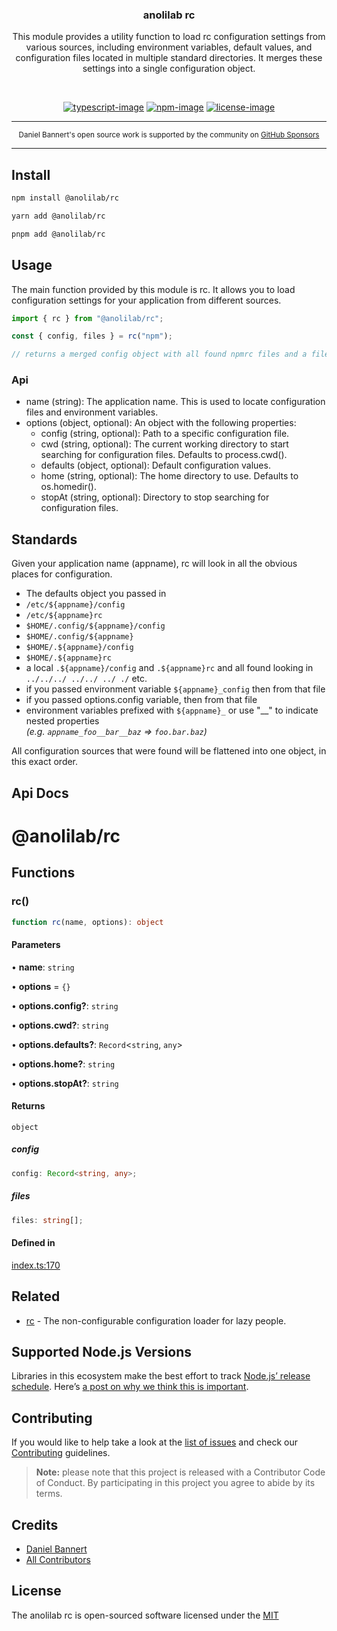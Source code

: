 <div align="center">
  <h3>anolilab rc</h3>
  <p>
  This module provides a utility function to load rc configuration settings from various sources, including environment variables, default values, and configuration files located in multiple standard directories. It merges these settings into a single configuration object.
  </p>
</div>

<br />

<div align="center">

[![typescript-image]][typescript-url] [![npm-image]][npm-url] [![license-image]][license-url]

</div>

---

<div align="center">
    <p>
        <sup>
            Daniel Bannert's open source work is supported by the community on <a href="https://github.com/sponsors/prisis">GitHub Sponsors</a>
        </sup>
    </p>
</div>

---

## Install

```sh
npm install @anolilab/rc
```

```sh
yarn add @anolilab/rc
```

```sh
pnpm add @anolilab/rc
```

## Usage

The main function provided by this module is rc. It allows you to load configuration settings for your application from different sources.

```ts
import { rc } from "@anolilab/rc";

const { config, files } = rc("npm");

// returns a merged config object with all found npmrc files and a files list what files where found.
```

### Api

-   name (string): The application name. This is used to locate configuration files and environment variables.
-   options (object, optional): An object with the following properties:
    -   config (string, optional): Path to a specific configuration file.
    -   cwd (string, optional): The current working directory to start searching for configuration files. Defaults to process.cwd().
    -   defaults (object, optional): Default configuration values.
    -   home (string, optional): The home directory to use. Defaults to os.homedir().
    -   stopAt (string, optional): Directory to stop searching for configuration files.

## Standards

Given your application name (appname), rc will look in all the obvious places for configuration.

-   The defaults object you passed in
-   `/etc/${appname}/config`
-   `/etc/${appname}rc`
-   `$HOME/.config/${appname}/config`
-   `$HOME/.config/${appname}`
-   `$HOME/.${appname}/config`
-   `$HOME/.${appname}rc`
-   a local `.${appname}/config` and `.${appname}rc` and all found looking in `../../../ ../../ ../ ./` etc.
-   if you passed environment variable `${appname}_config` then from that file
-   if you passed options.config variable, then from that file
-   environment variables prefixed with `${appname}_`
    or use "\_\_" to indicate nested properties <br/> _(e.g. `appname_foo__bar__baz` => `foo.bar.baz`)_

All configuration sources that were found will be flattened into one object, in this exact order.

## Api Docs

<!-- TYPEDOC -->

# @anolilab/rc

## Functions

### rc()

```ts
function rc(name, options): object
```

#### Parameters

• **name**: `string`

• **options** = `{}`

• **options.config?**: `string`

• **options.cwd?**: `string`

• **options.defaults?**: `Record`\<`string`, `any`\>

• **options.home?**: `string`

• **options.stopAt?**: `string`

#### Returns

`object`

##### config

```ts
config: Record<string, any>;
```

##### files

```ts
files: string[];
```

#### Defined in

[index.ts:170](https://github.com/anolilab/multi-semantic-release/blob/9452d8553734ce85796650b17ebd167bb9723e62/packages/rc/src/index.ts#L170)

<!-- /TYPEDOC -->

## Related

-   [rc](https://github.com/dominictarr/rc) - The non-configurable configuration loader for lazy people.

## Supported Node.js Versions

Libraries in this ecosystem make the best effort to track [Node.js’ release schedule](https://github.com/nodejs/release#release-schedule).
Here’s [a post on why we think this is important](https://medium.com/the-node-js-collection/maintainers-should-consider-following-node-js-release-schedule-ab08ed4de71a).

## Contributing

If you would like to help take a look at the [list of issues](https://github.com/anolilab/semantic-release/issues) and check our [Contributing](.github/CONTRIBUTING.md) guidelines.

> **Note:** please note that this project is released with a Contributor Code of Conduct. By participating in this project you agree to abide by its terms.

## Credits

-   [Daniel Bannert](https://github.com/prisis)
-   [All Contributors](https://github.com/anolilab/semantic-release/graphs/contributors)

## License

The anolilab rc is open-sourced software licensed under the [MIT][license-url]

[typescript-image]: https://img.shields.io/badge/Typescript-294E80.svg?style=for-the-badge&logo=typescript
[typescript-url]: "typescript"
[license-image]: https://img.shields.io/npm/l/@anolilab/rc?color=blueviolet&style=for-the-badge
[license-url]: LICENSE.md "license"
[npm-image]: https://img.shields.io/npm/v/@anolilab/rc/latest.svg?style=for-the-badge&logo=npm
[npm-url]: https://www.npmjs.com/package/@anolilab/rc/v/latest "npm"
